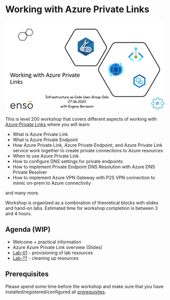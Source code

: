 # Working with Azure Private Links

![logo](assets/images/logo.png)

This is level 200 workshop that covers different aspects of working with [Azure Private Links](https://learn.microsoft.com/en-us/azure/private-link/private-link-overview) where you will learn:

- What is Azure Private Link
- What is Azure Private Endpoint
- How Azure Private Link, Azure Private Endpoint, and Azure Private Link service work together to create private connections to Azure resources
- When to use Azure Private Link
- How to configure DNS settings for private endpoints
- How to implement Private Endpoint DNS Resolution with Azure DNS Private Resolver
- How to implement Azure VPN Gateway with P2S VPN connection to mimic on-prem to Azure connectivity

and many more.

Workshop is organized as a combination of theoretical blocks with slides and hand-on labs. Estimated time for workshop completion is between 3 and 4 hours.

## Agenda (WIP)

- Welcome + practical information
- Azure Azure Private Link overview (Slides)
- [Lab-01](labs/lab-01/index.md) - provisioning of lab resources
- [Lab-??](labs/lab-xx/index.md) - cleaning up resources

## Prerequisites

Please spend some time before the workshop and make sure that you have installed/registered/configured all [prerequisites](./prerequisites.md).